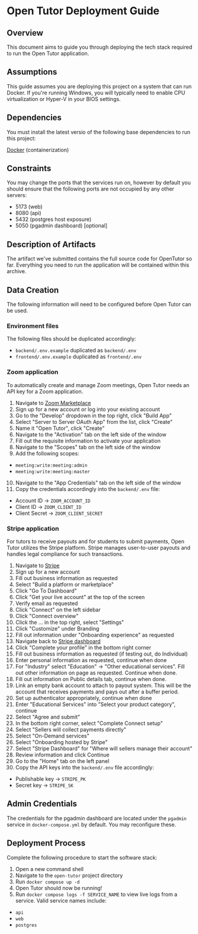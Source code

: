 # Open Tutor Deployment Guide

## Overview

This document aims to guide you through deploying the tech stack required to run the Open Tutor application.

## Assumptions

This guide assumes you are deploying this project on a system that can run Docker. If you're running Windows, you will typically need to enable CPU virtualization or Hyper-V in your BIOS settings.

## Dependencies

You must install the latest versio of the following base dependencies to run this project:

[Docker](https://docs.docker.com/engine/install/) (containerization)

## Constraints

You may change the ports that the services run on, however by default you should ensure that the following ports are not occupied by any other servers:

- 5173 (web)
- 8080 (api)
- 5432 (postgres host exposure)
- 5050 (pgadmin dashboard) [optional]

## Description of Artifacts

The artifact we've submitted contains the full source code for OpenTutor so far. Everything you need to run the application will be contained within this archive.

## Data Creation

The following information will need to be configured before Open Tutor can be used.

### Environment files

The following files should be duplicated accordingly:

- `backend/.env.example` duplicated as `backend/.env`
- `frontend/.env.example` duplicated as `frontend/.env`

### Zoom application

To automatically create and manage Zoom meetings, Open Tutor needs an API key for a Zoom application.

1. Navigate to [Zoom Marketplace](https://marketplace.zoom.us/)
2. Sign up for a new account or log into your existing account
3. Go to the "Develop" dropdown in the top right, click "Build App"
4. Select "Server to Server OAuth App" from the list, click "Create"
5. Name it "Open Tutor", click "Create"
6. Navigate to the "Activation" tab on the left side of the window
7. Fill out the requisite information to activate your application
8. Navigate to the "Scopes" tab on the left side of the window
9. Add the following scopes:

- `meeting:write:meeting:admin`
- `meeting:write:meeting:master`

10. Navigate to the "App Credentials" tab on the left side of the window
11. Copy the credentials accordingly into the `backend/.env` file:

- Account ID -> `ZOOM_ACCOUNT_ID`
- Client ID -> `ZOOM_CLIENT_ID`
- Client Secret -> `ZOOM_CLIENT_SECRET`

### Stripe application

For tutors to receive payouts and for students to submit payments, Open Tutor utilizes the Stripe platform. Stripe manages user-to-user payouts and handles legal compliance for such transactions.

1. Navigate to [Stripe](https://stripe.com/)
2. Sign up for a new account
3. Fill out business information as requested
4. Select "Build a platform or marketplace"
5. Click "Go To Dashboard"
6. Click "Get your live account" at the top of the screen
7. Verify email as requested
8. Click "Connect" on the left sidebar
9. Click "Connect overview"
10. Click the ... in the top right, select "Settings"
11. Click "Customize" under Branding
12. Fill out information under "Onboarding experience" as requested
13. Navigate back to [Stripe dashboard](https://dashboard.stripe.com/)
14. Click "Complete your profile" in the bottom right corner
15. Fill out business information as requested (if testing out, do Individual)
16. Enter personal information as requested, continue when done
17. For "Industry" select "Education" -> "Other educational services". Fill out other information on page as requested. Continue when done.
18. Fill out information on Public details tab, continue when done.
19. Link an empty bank account to attach to payout system. This will be the account that receives payments and pays out after a buffer period.
20. Set up authenticator appropriately, continue when done
21. Enter "Educational Services" into "Select your product category", continue
22. Select "Agree and submit"
23. In the bottom right corner, select "Complete Connect setup"
24. Select "Sellers will collect payments directly"
25. Select "On-Demand services"
26. Select "Onboarding hosted by Stripe"
27. Select "Stripe Dashboard" for "Where will sellers manage their account"
28. Review information and click Continue
29. Go to the "Home" tab on the left panel
30. Copy the API keys into the `backend/.env` file accordingly:

- Publishable key -> `STRIPE_PK`
- Secret key -> `STRIPE_SK`

## Admin Credentials

The credentials for the pgadmin dashboard are located under the `pgadmin` service in `docker-compose.yml` by default. You may reconfigure these.

## Deployment Process

Complete the following procedure to start the software stack:

1. Open a new command shell
2. Navigate to the `open-tutor` project directory
3. Run `docker compose up -d`
4. Open Tutor should now be running!
5. Run `docker compose logs -f SERVICE_NAME` to view live logs from a service. Valid service names include:

- `api`
- `web`
- `postgres`
